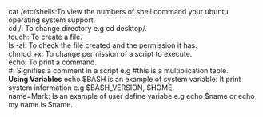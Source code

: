 cat /etc/shells:To view the numbers of shell command your ubuntu operating system support.<br>
cd /: To change directory e.g cd desktop/.<br>
touch: To create a file.<br>
ls -al: To check the file created and the permission it has.<br>
chmod +x: To change permission of a script to execute.<br>
echo: To print a command.<br>
#: Signifies a comment in a script e.g #this is a multiplication table.<br>
**Using Variables**
echo $BASH is an example of system variable: It print system information e.g $BASH_VERSION, $HOME.<br>
name=Mark: Is an example of user define variabe e.g echo $name or echo my name is $name.<br>
